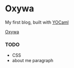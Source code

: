 # Oxywa

My first blog, built with [YOCaml](https://github.com/xhtmlboi/yocaml)

[Oxywa](https://hakimba.github.io/oxywa/)

### TODO

- CSS
- about me paragraph
